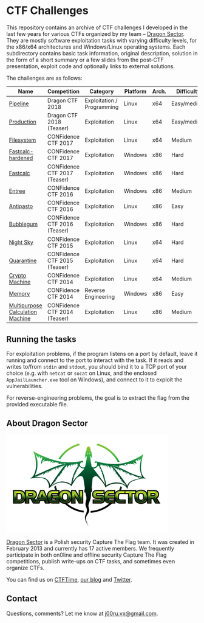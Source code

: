# CTF Challenges

This repository contains an archive of CTF challenges I developed in the last few years for various CTFs organized by my team – [Dragon Sector](https://dragonsector.pl/). They are mostly software exploitation tasks with varying difficulty levels, for the x86/x64 architectures and Windows/Linux operating systems. Each subdirectory contains basic task information, original description, solution in the form of a short summary or a few slides from the post-CTF presentation, exploit code and optionally links to external solutions.

The challenges are as follows:

| Name                             | Competition                  | Category                   | Platform | Arch. | Difficulty  |
|----------------------------------|------------------------------|----------------------------|----------|-------|-------------|
| [Pipeline](Dragon%20CTF%202018/Main%20event/Pipeline)                         | Dragon CTF 2018              | Exploitation / Programming | Linux    | x64   | Easy/medium |
| [Production](Dragon%20CTF%202018/Teaser/Production)                       | Dragon CTF 2018 (Teaser)     | Exploitation               | Linux    | x64   | Easy/medium |
| [Filesystem](CONFidence%20CTF%202017/Main%20event/Filesystem)                       | CONFidence CTF 2017          | Exploitation               | Linux    | x64   | Medium      |
| [Fastcalc-hardened](CONFidence%20CTF%202017/Main%20event/Fastcalc-hardened)                | CONFidence CTF 2017          | Exploitation               | Windows  | x86   | Hard        |
| [Fastcalc](CONFidence%20CTF%202017/Teaser/Fastcalc)                         | CONFidence CTF 2017 (Teaser) | Exploitation               | Windows  | x86   | Hard        |
| [Entree](CONFidence%20CTF%202016/Main%20event/Entree)                           | CONFidence CTF 2016          | Exploitation               | Windows  | x86   | Medium      |
| [Antipasto](CONFidence%20CTF%202016/Main%20event/Antipasto)                        | CONFidence CTF 2016          | Exploitation               | Linux    | x86   | Easy        |
| [Bubblegum](CONFidence%20CTF%202016/Teaser/Bubblegum)                        | CONFidence CTF 2016 (Teaser) | Exploitation               | Windows  | x86   | Hard        |
| [Night Sky](CONFidence%20CTF%202015/Main%20event/Night%20Sky)                        | CONFidence CTF 2015          | Exploitation               | Linux    | x64   | Hard        |
| [Quarantine](CONFidence%20CTF%202015/Teaser/Quarantine)                       | CONFidence CTF 2015 (Teaser) | Exploitation               | Linux    | x64   | Hard        |
| [Crypto Machine](CONFidence%20CTF%202014/Main%20event/Crypto%20Machine)                   | CONFidence CTF 2014          | Exploitation               | Linux    | x64   | Medium      |
| [Memory](CONFidence%20CTF%202014/Main%20event/Memory)                           | CONFidence CTF 2014          | Reverse Engineering        | Windows  | x86   | Easy        |
| [Multipurpose Calculation Machine](CONFidence%20CTF%202014/Teaser/Multipurpose%20Calculation%20Machine) | CONFidence CTF 2014 (Teaser) | Exploitation               | Linux    | x86   | Medium      |

## Running the tasks

For exploitation problems, if the program listens on a port by default, leave it running and connect to the port to interact with the task. If it reads and writes to/from `stdin` and `stdout`, you should bind it to a TCP port of your choice (e.g. with `netcat` or `socat` on Linux, and the enclosed `AppJailLauncher.exe` tool on Windows), and connect to it to exploit the vulnerabilities.

For reverse-engineering problems, the goal is to extract the flag from the provided executable file.

## About Dragon Sector

![Dragon Sector](logo.png)

[Dragon Sector](https://dragonsector.pl/) is a Polish security Capture The Flag team. It was created in February 2013 and currently has 17 active members. We frequently participate in both on0line and offline security Capture The Flag competitions, publish write-ups on CTF tasks, and sometimes even organize CTFs.

You can find us on [CTFTime](https://ctftime.org/team/3329), [our blog](https://blog.dragonsector.pl/) and [Twitter](https://twitter.com/DragonSectorCTF).

## Contact

Questions, comments? Let me know at j00ru.vx@gmail.com.
